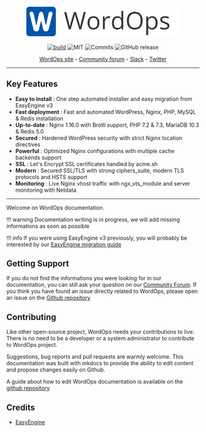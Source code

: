 <p align="center">
<img src="images/logo.png" width="400" alt="WordOps" /><br><br>
<a href="https://travis-ci.org/WordOps/WordOps" target="_blank" rel="noopener"
><img src="https://travis-ci.org/WordOps/WordOps.svg?branch=master" alt="build"></a>
<img src="https://img.shields.io/github/license/wordops/wordops.svg" alt="MIT">
<img src="https://img.shields.io/github/last-commit/wordops/wordops.svg" alt="Commits">
<img alt="GitHub release" src="https://img.shields.io/github/release-pre/wordops/wordops.svg">
</p>

<p align="center">
<a href="https://wordops.net" target="_blank" rel="noopener"> WordOps site</a> -
<a href="https://community.wordops.net" target="_blank" rel="noopener">Community forum</a> -
<a href="https://community.wordops.io/slack" target="_blank" rel="noopener">Slack</a> -
<a href="https://twitter.com/WordOps_" target="_blank" rel="noopener">Twitter</a>
</p>

---

## Key Features

- **Easy to install** : One step automated installer and easy migration from EasyEngine v3
- **Fast deployment** : Fast and automated WordPress, Nginx, PHP, MySQL & Redis installation
- **Up-to-date** : Nginx 1.16.0 with Brotli support, PHP 7.2 & 7.3, MariaDB 10.3 & Redis 5.0
- **Secured** : Hardened WordPress security with strict Nginx location directives
- **Powerful** : Optimized Nginx configurations with multiple cache backends support
- **SSL** : Let's Encrypt SSL certificates handled by acme.sh
- **Modern** : Secured SSL/TLS with strong ciphers_suite, modern TLS protocols and HSTS support
- **Monitoring** : Live Nginx vhost traffic with ngx_vts_module and server monitoring with Netdata

---

Welcome on WordOps documentation.

!!! warning
    Documentation writing is in progress, we will add missing informations as soon as possible

!!! info
    If you were using EasyEngine v3 previously, you will probably be interested by our [EasyEngine migration guide](guides/migration-from-easyengine.md)

## Getting Support

If you do not find the informations you were looking for in our documentation, you can still ask your question on our [Community Forum](https://community.wordops.net).
If you think you have found an issue directly related to WordOps, please open an issue on the [Github repository](https://github.com/WordOps/WordOps/issues)

## Contributing

Like other open-source project, WordOps needs your contributions to live. There is no need to be a developer or a system administrator to contribute to WordOps project.

Suggestions, bug reports and pull requests are warmly welcome.
This documentation was built with mkdocs to provide the ability to edit content and propose changes easily on Github.

A guide about how to edit WordOps documentation is available on the [github repository](https://github.com/WordOps/docs.wordops.net)

## Credits

- [EasyEngine](https://easyengine.io)
